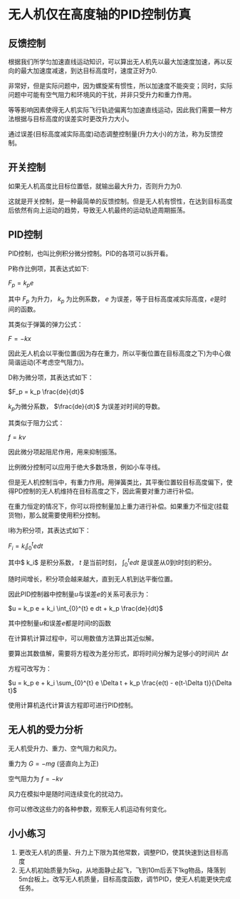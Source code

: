 # 无人机仅在高度轴的PID控制仿真

## 反馈控制

根据我们所学匀加速直线运动知识，可以算出无人机先以最大加速度加速，再以反向的最大加速度减速，到达目标高度时，速度正好为0.

非常好，但是实际问题中，因为螺旋桨有惯性，所以加速度不能突变；同时，实际问题中可能有空气阻力和环境风的干扰，并非只受升力和重力作用。

等等影响因素使得无人机实际飞行轨迹偏离匀加速直线运动，因此我们需要一种方法根据与目标高度的误差实时更改升力大小。

通过误差(目标高度减实际高度)动态调整控制量(升力大小)的方法，称为反馈控制。

## 开关控制

如果无人机高度比目标位置低，就输出最大升力，否则升力为0.

这就是开关控制，是一种最简单的反馈控制。但是无人机有惯性，在达到目标高度后依然有向上运动的趋势，导致无人机最终的运动轨迹周期振荡。

## PID控制

PID控制，也叫比例积分微分控制。PID的各项可以拆开看。

P称作比例项，其表达式如下:

$F_p = k_p e$

其中 $F_p$ 为升力， $k_p$ 为比例系数， $e$ 为误差，等于目标高度减实际高度，$e$是时间的函数。

其类似于弹簧的弹力公式：

$F = -k x$

因此无人机会以平衡位置(因为存在重力，所以平衡位置在目标高度之下)为中心做简谐运动(不考虑空气阻力)。

D称为微分项，其表达式如下：

$F_p = k_p \frac{de}{dt}$

$k_p$为微分系数， $\frac{de}{dt}$ 为误差对时间的导数。

其类似于阻力公式：

$f = k v$

因此微分项起阻尼作用，用来抑制振荡。

比例微分控制可以应用于绝大多数场景，例如小车寻线。

但是无人机控制当中，有重力作用。用弹簧类比，其平衡位置较目标高度偏下，使得PD控制的无人机维持在目标高度之下，因此需要对重力进行补偿。

在重力恒定的情况下，你可以将控制量加上重力进行补偿。如果重力不恒定(挂载货物)，那么就需要使用积分控制。

I称为积分项，其表达式如下：

$F_i = k_i \int_{0}^{t} e dt$

其中$ k_i$ 是积分系数， $t$ 是当前时刻， $\int_{0}^{t} e dt$ 是误差从0到t时刻的积分。

随时间增长，积分项会越来越大，直到无人机到达平衡位置。

因此PID控制器中控制量$u$与误差$e$的关系可表示为：

$u = k_p e + k_i \int_{0}^{t} e dt + k_p \frac{de}{dt}$

其中控制量$u$和误差$e$都是时间$t$的函数

在计算机计算过程中，可以用数值方法算出其近似解。

要算出其数值解，需要将方程改为差分形式，即将时间分解为足够小的时间片 $\Delta t$ 

方程可改写为：

$u = k_p e + k_i \sum_{0}^{t} e \Delta t + k_p \frac{e(t) - e(t-\Delta t)}{\Delta t}$

使用计算机迭代计算该方程即可进行PID控制。

## 无人机的受力分析

无人机受升力、重力、空气阻力和风力。

重力为 $G = -m g$ (竖直向上为正)

空气阻力为 $f = -k v$ 

风力在模拟中是随时间连续变化的扰动力。

你可以修改这些力的各种参数，观察无人机运动有何变化。

## 小小练习

1. 更改无人机的质量、升力上下限为其他常数，调整PID，使其快速到达目标高度
2. 无人机初始质量为5kg，从地面静止起飞，飞到10m后丢下1kg物品，降落到5m台板上。改写无人机质量，目标高度函数，调节PID，使无人机能更快完成任务。